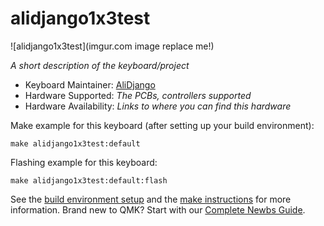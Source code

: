 # alidjango1x3test

![alidjango1x3test](imgur.com image replace me!)

*A short description of the keyboard/project*

* Keyboard Maintainer: [AliDjango](https://github.com/yourusername)
* Hardware Supported: *The PCBs, controllers supported*
* Hardware Availability: *Links to where you can find this hardware*

Make example for this keyboard (after setting up your build environment):

    make alidjango1x3test:default

Flashing example for this keyboard:

    make alidjango1x3test:default:flash

See the [build environment setup](https://docs.qmk.fm/#/getting_started_build_tools) and the [make instructions](https://docs.qmk.fm/#/getting_started_make_guide) for more information. Brand new to QMK? Start with our [Complete Newbs Guide](https://docs.qmk.fm/#/newbs).
